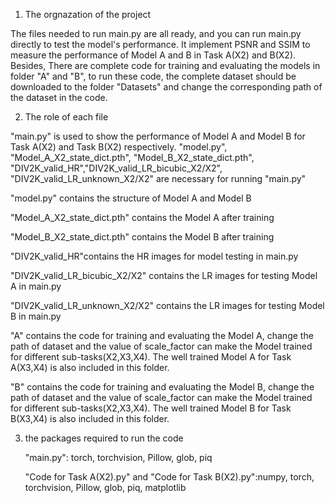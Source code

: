 1. The orgnazation of the project

  The files needed to run main.py are all ready, and you can run main.py directly to test the model's performance. It implement PSNR and SSIM to measure the performance of Model A and B in Task A(X2) and B(X2). Besides, There are complete code for training and evaluating the models in folder "A" and "B", to run these code, the complete dataset should be downloaded to the folder "Datasets" and change the corresponding path of the dataset in the code.

2. The role of each file 

  "main.py" is used to show the performance of Model A and Model B for Task A(X2) and Task B(X2) respectively. "model.py", "Model_A_X2_state_dict.pth", "Model_B_X2_state_dict.pth", "DIV2K_valid_HR","DIV2K_valid_LR_bicubic_X2/X2", "DIV2K_valid_LR_unknown_X2/X2" are necessary for running "main.py"

  "model.py" contains the structure of Model A and Model B

  "Model_A_X2_state_dict.pth" contains the Model A after training 

  "Model_B_X2_state_dict.pth" contains the Model B after training 

  "DIV2K_valid_HR"contains the HR images for model testing in main.py

  "DIV2K_valid_LR_bicubic_X2/X2" contains the LR images for testing Model A in main.py

  "DIV2K_valid_LR_unknown_X2/X2" contains the LR images for testing Model B in main.py

  "A" contains the code for training and evaluating the Model A, change the path of dataset and the value of scale_factor can make the Model trained for different sub-tasks(X2,X3,X4). The well trained Model A for Task A(X3,X4) is also included in this folder.

  "B" contains the code for training and evaluating the Model B, change the path of dataset and the value of scale_factor can make the Model trained for different sub-tasks(X2,X3,X4). The well trained Model B for Task B(X3,X4) is also included in this folder.

3. the packages required to run the code

   "main.py": torch, torchvision, Pillow, glob, piq
   
   "Code for Task A(X2).py" and "Code for Task B(X2).py":numpy, torch, torchvision, Pillow, glob, piq, matplotlib
   
  
   
